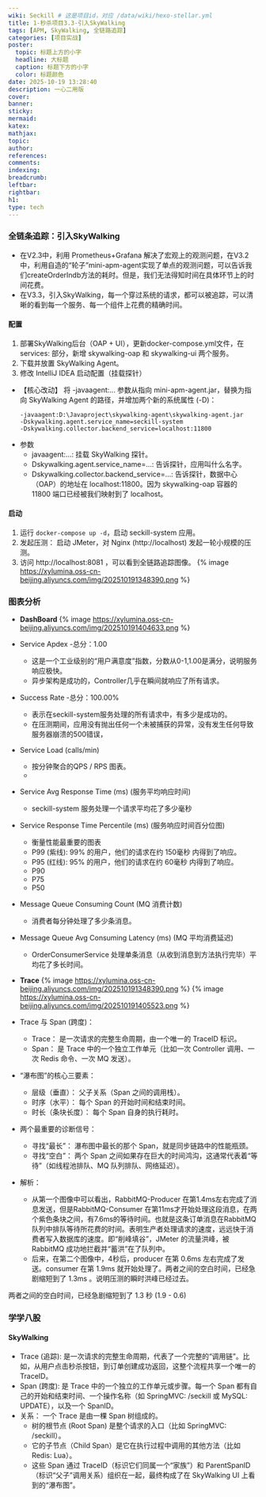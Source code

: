 ```yaml
---
wiki: Seckill # 这是项目id，对应 /data/wiki/hexo-stellar.yml
title: 1-秒杀项目3.3-引入SkyWalking
tags: [APM, SkyWalking, 全链路追踪]
categories: [项目实战]
poster:
  topic: 标题上方的小字
  headline: 大标题
  caption: 标题下方的小字
  color: 标题颜色
date: 2025-10-19 13:28:40
description: 一心二用版
cover:
banner:
sticky:
mermaid:
katex:
mathjax:
topic:
author:
references:
comments:
indexing:
breadcrumb:
leftbar:
rightbar:
h1:
type: tech
---
```


### 全链条追踪：引入SkyWalking
- 在V2.3中，利用 Prometheus+Grafana 解决了宏观上的观测问题，在V3.2中，利用自造的“轮子”mini-apm-agent实现了单点的观测问题，可以告诉我们createOrderIndb方法的耗时。但是，我们无法得知时间在具体环节上的时间花费。
- 在V3.3，引入SkyWalking，每一个穿过系统的请求，都可以被追踪，可以清晰的看到每一个服务、每一个组件上花费的精确时间。
#### 配置
1. 部署SkyWalking后台（OAP + UI），更新docker-compose.yml文件，在 services: 部分，新增 skywalking-oap 和 skywalking-ui 两个服务。
2. 下载并放置 SkyWalking Agent。
3. 修改 IntelliJ IDEA 启动配置（挂载探针）
- 【核心改动】 将 -javaagent:... 参数从指向 mini-apm-agent.jar，替换为指向 SkyWalking Agent 的路径，并增加两个新的系统属性 (-D)：
  ```
  -javaagent:D:\Javaproject\skywalking-agent\skywalking-agent.jar
  -Dskywalking.agent.service_name=seckill-system
  -Dskywalking.collector.backend_service=localhost:11800
  ```
- 参数 
  - javaagent:...: 挂载 SkyWalking 探针。
  - Dskywalking.agent.service_name=...: 告诉探针，应用叫什么名字。
  - Dskywalking.collector.backend_service=...: 告诉探针，数据中心（OAP）的地址在 localhost:11800。因为 skywalking-oap 容器的 11800 端口已经被我们映射到了 localhost。
#### 启动
1. 运行 `docker-compose up -d`，启动 seckill-system 应用。
2. 发起压测： 启动 JMeter，对 Nginx (http://localhost) 发起一轮小规模的压测。
3. 访问 http://localhost:8081 ，可以看到全链路追踪图像。
{% image https://xylumina.oss-cn-beijing.aliyuncs.com/img/202510191348390.png %}
### 图表分析
- **DashBoard**
{% image https://xylumina.oss-cn-beijing.aliyuncs.com/img/202510191404633.png %}
- Service Apdex -总分：1.00
  - 这是一个工业级别的“用户满意度”指数，分数从0-1,1.00是满分，说明服务响应极快。
  - 异步架构是成功的，Controller几乎在瞬间就响应了所有请求。
- Success Rate -总分：100.00%
  - 表示在seckill-system服务处理的所有请求中，有多少是成功的。
  - 在压测期间，应用没有抛出任何一个未被捕获的异常，没有发生任何导致服务器崩溃的500错误，
- Service Load (calls/min) 
  - 按分钟聚合的QPS / RPS 图表。
  - 
- Service Avg Response Time (ms) (服务平均响应时间)
  - seckill-system 服务处理一个请求平均花了多少毫秒
- Service Response Time Percentile (ms) (服务响应时间百分位图)
  - 衡量性能最重要的图表
  - P99 (紫线): 99% 的用户，他们的请求在约 150毫秒 内得到了响应。
  - P95 (红线): 95% 的用户，他们的请求在约 60毫秒 内得到了响应。
  - P90
  - P75
  - P50
- Message Queue Consuming Count (MQ 消费计数)
  - 消费者每分钟处理了多少条消息。
- Message Queue Avg Consuming Latency (ms) (MQ 平均消费延迟)
  - OrderConsumerService 处理单条消息（从收到消息到方法执行完毕）平均花了多长时间。
- **Trace**
{% image https://xylumina.oss-cn-beijing.aliyuncs.com/img/202510191348390.png %}
{% image https://xylumina.oss-cn-beijing.aliyuncs.com/img/202510191405523.png %}
- Trace 与 Span (跨度)：
  - Trace： 是一次请求的完整生命周期，由一个唯一的 TraceID 标识。
  - Span： 是 Trace 中的一个独立工作单元（比如一次 Controller 调用、一次 Redis 命令、一次 MQ 发送）。
- “瀑布图”的核心三要素：
  - 层级（垂直）： 父子关系（Span 之间的调用栈）。
  - 时序（水平）： 每个 Span 的开始时间和结束时间。
  - 时长（条块长度）： 每个 Span 自身的执行耗时。
- 两个最重要的诊断信号：
  - 寻找“最长”： 瀑布图中最长的那个 Span，就是同步链路中的性能瓶颈。
  - 寻找“空白”： 两个 Span 之间如果存在巨大的时间鸿沟，这通常代表着“等待”（如线程池排队、MQ 队列排队、网络延迟）。

- 解析：
  - 从第一个图像中可以看出，RabbitMQ-Producer 在第1.4ms左右完成了消息发送，但是RabbitMQ-Consumer 在第11ms才开始处理这段消息，在两个紫色条块之间，有7.6ms的等待时间。也就是这条订单消息在RabbitMQ队列中排队等待所花费的时间。表明生产者处理请求的速度，远远快于消费者写入数据库的速度。即“削峰填谷”，JMeter 的流量洪峰，被 RabbitMQ 成功地拦截并“蓄洪”在了队列中。
  - 后来，在第二个图像中，4秒后，producer 在第 0.6ms 左右完成了发送。consumer 在第 1.9ms 就开始处理了。两者之间的空白时间，已经急剧缩短到了 1.3ms 。说明压测的瞬时洪峰已经过去。

两者之间的空白时间，已经急剧缩短到了 1.3 秒 (1.9 - 0.6)
### 学学八股
#### SkyWalking
- Trace (追踪): 是一次请求的完整生命周期，代表了一个完整的“调用链”。比如，从用户点击秒杀按钮，到订单创建成功返回，这整个流程共享一个唯一的 TraceID。
- Span (跨度): 是 Trace 中的一个独立的工作单元或步骤。每一个 Span 都有自己的开始和结束时间、一个操作名称（如 SpringMVC: /seckill 或 MySQL: UPDATE），以及一个 SpanID。
- 关系： 一个 Trace 是由一棵 Span 树组成的。
  - 树的根节点 (Root Span) 是整个请求的入口（比如 SpringMVC: /seckill）。
  - 它的子节点（Child Span）是它在执行过程中调用的其他方法（比如 Redis: Lua）。
  - 这些 Span 通过 TraceID（标识它们同属一个“家族”）和 ParentSpanID（标识“父子”调用关系）组织在一起，最终构成了在 SkyWalking UI 上看到的“瀑布图”。